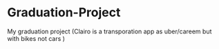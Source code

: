 # Graduation-Project
My graduation project (Clairo is a transporation app as uber/careem but with bikes not cars )
